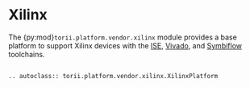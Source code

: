 # Xilinx


The {py:mod}`torii.platform.vendor.xilinx` module provides a base platform to support Xilinx devices with the [ISE], [Vivado], and [Symbiflow] toolchains.

```{eval-rst}

.. autoclass:: torii.platform.vendor.xilinx.XilinxPlatform

```

[ISE]:　https://www.xilinx.com/products/design-tools/ise-design-suite.html
[Vivado]:　https://www.xilinx.com/products/design-tools/vivado.html
[Symbiflow]:　https://f4pga.readthedocs.io/projects/prjxray/en/latest/
